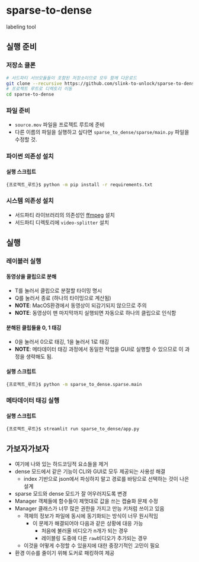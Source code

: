 # sparse-to-dense

labeling tool

## 실행 준비

### 저장소 클론

```bash
# 서드파티 서브모듈들이 포함된 저장소이므로 모두 함께 다운로드
git clone --recursive https://github.com/slink-to-unlock/sparse-to-dense
# 프로젝트 루트로 디렉토리 이동
cd sparse-to-dense
```

### 파일 준비

- `source.mov` 파일을 프로젝트 루트에 준비
- 다른 이름의 파일을 실행하고 싶다면 `sparse_to_dense/sparse/main.py` 파일을 수정할 것.

### 파이썬 의존성 설치

#### 실행 스크립트

```bash
{프로젝트_루트}$ python -m pip install -r requirements.txt
```
### 시스템 의존성 설치

- 서드파티 라이브러리의 의존성인 [ffmpeg](https://www.ffmpeg.org/) 설치
- 서드파티 디렉토리에 `video-splitter` 설치

## 실행

### 레이블러 실행

#### 동영상을 클립으로 분해

- T를 눌러서 클립으로 분절할 타이밍 명시
- Q를 눌러서 종료 (하나의 타이밍으로 계산됨)
- **NOTE**: MacOS환경에서 동영상이 되감기되지 않으므로 주의
- **NOTE**: 동영상이 맨 마지막까지 실행되면 자동으로 하나의 클립으로 인식함

#### 분해된 클립들을 0, 1 태깅

- 0을 눌러서 0으로 태깅, 1을 눌러서 1로 태깅
- **NOTE**: 메타데이터 태깅 과정에서 동일한 작업을 GUI로 실행할 수 있으므로 이 과정을 생략해도 됨.

#### 실행 스크립트

```bash
{프로젝트_루트}$ python -m sparse_to_dense.sparse.main
```

### 메타데이터 태깅 실행

#### 실행 스크립트

```bash
{프로젝트_루트}$ streamlit run sparse_to_dense/app.py
```

## 가보자가보자

- 여기에 나와 있는 하드코딩적 요소들을 제거
- dense 모드에서 같은 기능이 CLI와 GUI로 모두 제공되는 사용성 해결
  - index 기반으로 json에서 파싱하지 말고 경로를 바탕으로 선택하는 것이 나은 설계
- sparse 모드와 dense 모드가 잘 어우러지도록 변경
- Manager 객체들에 함수들이 제멋대로 값을 쓰는 캡슐화 문제 수정
- Manager 클래스가 너무 많은 권한을 가지고 만능 키처럼 쓰이고 있음
  - 객체의 정보가 파일에 동시에 동기화되는 방식이 너무 원시적임
    - 이 문제가 해결되어야 다음과 같은 상황에 대응 가능
      - 처음에 불러올 비디오가 n개가 되는 경우
      - 레이블링 도중에 다른 `raw`비디오가 추가되는 경우
  - 이것을 어떻게 수정할 수 있을지에 대한 중장기적인 고민이 필요
- 환경 이슈를 줄이기 위해 도커로 패킹하여 제공
